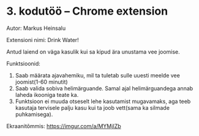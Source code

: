 # 3. kodutöö – Chrome extension

Autor: Markus Heinsalu

Extensioni nimi: Drink Water!

Antud laiend on väga kasulik kui sa kipud ära unustama vee joomise.

Funktsioonid:
1. Saab määrata ajavahemiku, mil ta tuletab sulle uuesti meelde vee joomist(1-60 minutit)
2. Saab valida sobiva helimärguande. Samal ajal helimärguandega annab laheda ikooniga teate ka.
3. Funktsioon ei muuda otseselt lehe kasutamist mugavamaks, aga teeb kasutaja tervisele palju kasu kui ta joob vett(sama ka silmade puhkamisega).

Ekraanitõmmis: https://imgur.com/a/MYMjIZb
